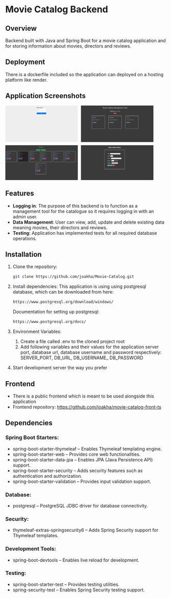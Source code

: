 # Movie Catalog Backend

## Overview
Backend built with Java and Spring Boot for a movie catalog application and for storing information about movies, directors and reviews.

## Deployment
There is a dockerfile included so the application can deployed on a hosting platform like render.

## Application Screenshots
<div style="display: flex; flex-wrap: wrap; gap: 10px;">
  <img src="./pictures/signin.png" width="45%" />
  <img src="./pictures/frontpage.png" width="45%" />
  <img src="./pictures/moviepage.png" width="45%" />
  <img src="./pictures/addmovie.png" width="45%" />
</div>

## Features
- **Logging in**: The purpose of this backend is to function as a management tool for the catalogue so it requires logging in with an admin user.
- **Data Management**: User can view, add, update and delete existing data meaning movies, their directors and reviews.
- **Testing**: Application has implemented tests for all required database operations.

## Installation
1. Clone the repository:
    ```sh
    git clone https://github.com/joakha/Movie-Catalog.git
    ```

2. Install dependencies:
    This application is using using postgresql database, which can be downloaded from here:
    ```sh
    https://www.postgresql.org/download/windows/
    ```
    Documentation for setting up postgresql:
    ```sh
    https://www.postgresql.org/docs/
    ```

3. Environment Variables:
    1. Create a file called .env to the cloned project root
    2. Add following variables and their values for the application server port, database url, database
       username and password respectively: SERVER_PORT, DB_URL, DB_USERNAME_ DB_PASSWORD

4. Start development server the way you prefer

## Frontend

- There is a public frontend which is meant to be used alongside this application
- Frontend repository: https://github.com/joakha/movie-catalog-front-ts

## Dependencies

### Spring Boot Starters:

- spring-boot-starter-thymeleaf – Enables Thymeleaf templating engine.
- spring-boot-starter-web – Provides core web functionalities.
- spring-boot-starter-data-jpa – Enables JPA (Java Persistence API) support.
- spring-boot-starter-security – Adds security features such as authentication and authorization.
- spring-boot-starter-validation – Provides input validation support.

### Database:

- postgresql – PostgreSQL JDBC driver for database connectivity.

### Security:

- thymeleaf-extras-springsecurity6 – Adds Spring Security support for Thymeleaf templates.

### Development Tools:

- spring-boot-devtools – Enables live reload for development.

### Testing:

- spring-boot-starter-test – Provides testing utilities.
- spring-security-test – Enables Spring Security testing support.
